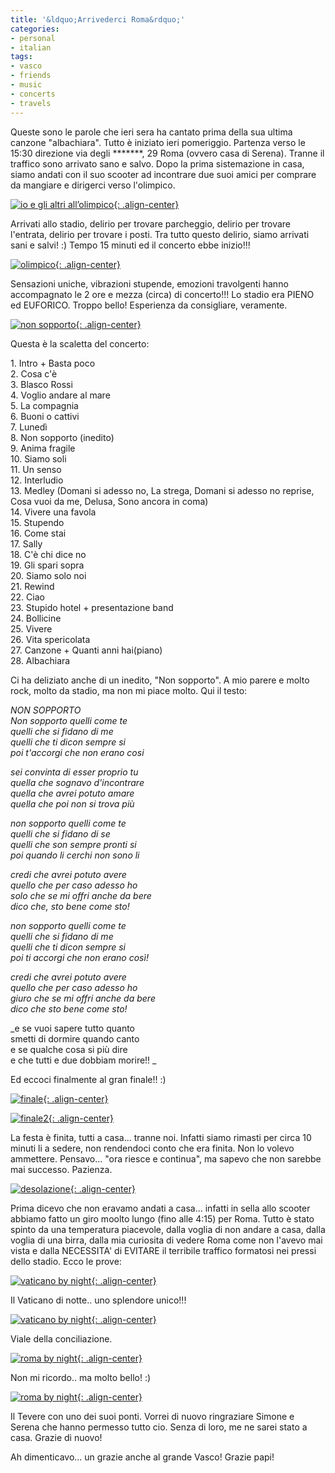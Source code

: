 ```yaml
---
title: '&ldquo;Arrivederci Roma&rdquo;'
categories:
- personal
- italian
tags:
- vasco
- friends
- music
- concerts
- travels
---
```

Queste sono le parole che ieri sera ha cantato prima della sua ultima canzone
"albachiara". Tutto è iniziato ieri pomeriggio. Partenza verso le 15:30
direzione via degli *******, 29 Roma (ovvero casa di Serena). Tranne il
traffico sono arrivato sano e salvo. Dopo la prima sistemazione in casa, siamo
andati con il suo scooter ad incontrare due suoi amici per comprare da
mangiare e dirigerci verso l'olimpico.

[![io e gli altri all’olimpico]({{site.url}}/images/io_e_gli_altri.jpg){: .align-center}]({{site.url}}/images/io_e_gli_altri.jpg "io e gli altri all’olimpico" )

Arrivati allo stadio, delirio per trovare parcheggio, delirio per trovare
l'entrata, delirio per trovare i posti. Tra tutto questo delirio, siamo
arrivati sani e salvi! :) Tempo 15 minuti ed il concerto ebbe inizio!!!


[![olimpico]({{site.url}}/images/olimpico.jpg){: .align-center}]({{site.url}}/images/olimpico.jpg "olimpico" )

Sensazioni uniche, vibrazioni stupende, emozioni travolgenti hanno
accompagnato le 2 ore e mezza (circa) di concerto!!! Lo stadio era PIENO ed
EUFORICO. Troppo bello! Esperienza da consigliare, veramente.  

[![non sopporto]({{site.url}}/images/non_sopporto.jpg){: .align-center}]({{site.url}}/images/non_sopporto.jpg "non sopporto" )

Questa è la scaletta del concerto:

1\. Intro + Basta poco  
2\. Cosa c'è  
3\. Blasco Rossi  
4\. Voglio andare al mare  
5\. La compagnia  
6\. Buoni o cattivi  
7\. Lunedì  
8\. Non sopporto (inedito)  
9\. Anima fragile  
10\. Siamo soli  
11\. Un senso  
12\. Interludio  
13\. Medley (Domani si adesso no, La strega, Domani si adesso no reprise, Cosa
vuoi da me, Delusa, Sono ancora in coma)  
14\. Vivere una favola  
15\. Stupendo  
16\. Come stai  
17\. Sally  
18\. C'è chi dice no  
19\. Gli spari sopra  
20\. Siamo solo noi  
21\. Rewind  
22\. Ciao  
23\. Stupido hotel + presentazione band  
24\. Bollicine  
25\. Vivere  
26\. Vita spericolata  
27\. Canzone + Quanti anni hai(piano)  
28\. Albachiara  

Ci ha deliziato anche di un inedito, "Non sopporto". A mio parere e molto
rock, molto da stadio, ma non mi piace molto. Qui il testo:

_NON SOPPORTO  
Non sopporto quelli come te  
quelli che si fidano di me  
quelli che ti dicon sempre si  
poi t'accorgi che non erano cosi_

_sei convinta di esser proprio tu  
quella che sognavo d'incontrare  
quella che avrei potuto amare  
quella che poi non si trova più_

_non sopporto quelli come te  
quelli che si fidano di se  
quelli che son sempre pronti si  
poi quando li cerchi non sono li_

_credi che avrei potuto avere  
quello che per caso adesso ho  
solo che se mi offri anche da bere  
dico che, sto bene come sto!_

_non sopporto quelli come te  
quelli che si fidano di me  
quelli che ti dicon sempre si  
poi ti accorgi che non erano così!_

_credi che avrei potuto avere  
quello che per caso adesso ho  
giuro che se mi offri anche da bere  
dico che sto bene come sto!_

_e se vuoi sapere tutto quanto  
smetti di dormire quando canto  
e se qualche cosa si più dire  
e che tutti e due dobbiam morire!! _  

Ed eccoci finalmente al gran finale!! :)

[![finale]({{site.url}}/images/finale.jpg){: .align-center}]({{site.url}}/images/finale.jpg"finale" )

[![finale2]({{site.url}}/images/finale2.jpg){: .align-center}]({{site.url}}/images/finale2.jpg"finale2" )

La festa è finita, tutti a casa... tranne noi. Infatti siamo rimasti per circa
10 minuti li a sedere, non rendendoci conto che era finita. Non lo volevo
ammettere. Pensavo... "ora riesce e continua", ma sapevo che non sarebbe mai
successo. Pazienza.

[![desolazione]({{site.url}}/images/desolazione.jpg){: .align-center}]({{site.url}}/images/desolazione.jpg "desolazione" )

Prima dicevo che non eravamo andati a casa... infatti in sella allo scooter
abbiamo fatto un giro moolto lungo (fino alle 4:15) per Roma. Tutto è stato
spinto da una temperatura piacevole, dalla voglia di non andare a casa, dalla
voglia di una birra, dalla mia curiosita di vedere Roma come non l'avevo mai
vista e dalla NECESSITA' di EVITARE il terribile traffico formatosi nei pressi
dello stadio. Ecco le prove:

[![vaticano by night]({{site.url}}/images/vaticano_night.jpg){: .align-center}]({{site.url}}/images/vaticano_night.jpg "vaticano by night" )
  
Il Vaticano di notte.. uno splendore unico!!!

[![vaticano by night]({{site.url}}/images/vaticano2_night.jpg){: .align-center}]({{site.url}}/images/vaticano2_night.jpg "vaticano by night" )

Viale della conciliazione.

[![roma by night]({{site.url}}/images/roma2_night.jpg){: .align-center}]({{site.url}}/images/roma2_night.jpg "roma by night" )

Non mi ricordo.. ma molto bello! :)

[![roma by night]({{site.url}}/images/roma_night.jpg){: .align-center}]({{site.url}}/images/roma_night.jpg "roma by night" )

Il Tevere con uno dei suoi ponti. Vorrei di nuovo ringraziare Simone e Serena
che hanno permesso tutto cio. Senza di loro, me ne sarei stato a casa. Grazie
di nuovo!

Ah dimenticavo... un grazie anche al grande Vasco! Grazie papi!

